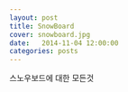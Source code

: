 ```yaml
---
layout: post
title: SnowBoard
cover: snowboard.jpg
date:   2014-11-04 12:00:00
categories: posts
---
```

스노우보드에 대한 모든것
